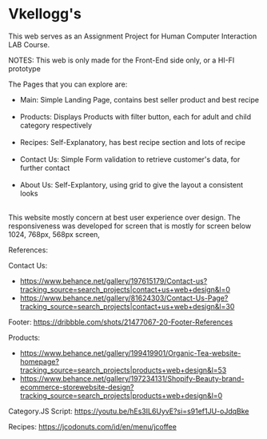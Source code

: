 <h1> Vkellogg's </h1>

This web serves as an Assignment Project for Human Computer Interaction LAB Course.

NOTES: This web is only made for the Front-End side only, or a HI-FI prototype

The Pages that you can explore are:

<ul>
<li> Main: Simple Landing Page, contains best seller product and best recipe </li><br>
<li> Products: Displays Products with filter button, each for adult and child category respectively </li><br>
<li> Recipes: Self-Explanatory, has best recipe section and lots of recipe </li> <br>
<li> Contact Us: Simple Form validation to retrieve customer's data, for further contact</li> <br>
<li> About Us: Self-Explantory, using grid to give the layout a consistent looks</li><br>
</ul>
This website mostly concern at best user experience over design.
The responsiveness was developed for screen that is mostly for screen below 1024, 768px, 568px screen, 

References:

Contact Us:
- https://www.behance.net/gallery/197615179/Contact-us?tracking_source=search_projects|contact+us+web+design&l=0
- https://www.behance.net/gallery/81624303/Contact-Us-Page?tracking_source=search_projects|contact+us+web+design&l=30

Footer: 
https://dribbble.com/shots/21477067-20-Footer-References

Products: 
- https://www.behance.net/gallery/199419901/Organic-Tea-website-homepage?tracking_source=search_projects|products+web+design&l=53
- https://www.behance.net/gallery/197234131/Shopify-Beauty-brand-ecommerce-storewebsite-design?tracking_source=search_projects|products+web+design&l=0

Category.JS Script: 
https://youtu.be/hEs3IL6UyvE?si=s91ef1JU-oJdqBke

Recipes: 
https://jcodonuts.com/id/en/menu/jcoffee



